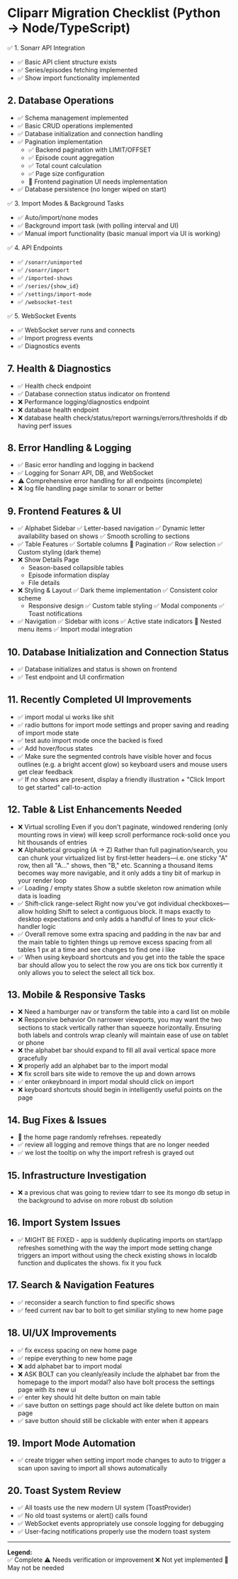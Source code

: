 # Cliparr Migration Checklist (Python → Node/TypeScript)

✅ 1. Sonarr API Integration
- ✅ Basic API client structure exists
- ✅ Series/episodes fetching implemented
- ✅ Show import functionality implemented

## 2. Database Operations
- ✅ Schema management implemented
- ✅ Basic CRUD operations implemented
- ✅ Database initialization and connection handling
- ✅ Pagination implementation
  - ✅ Backend pagination with LIMIT/OFFSET
  - ✅ Episode count aggregation
  - ✅ Total count calculation
  - ✅ Page size configuration
  - 💭 Frontend pagination UI needs implementation
- ✅ Database persistence (no longer wiped on start)

✅ 3. Import Modes & Background Tasks
- ✅ Auto/import/none modes
- ✅ Background import task (with polling interval and UI)
- ✅ Manual import functionality (basic manual import via UI is working)

✅ 4. API Endpoints
- ✅ `/sonarr/unimported`
- ✅ `/sonarr/import`
- ✅ `/imported-shows`
- ✅ `/series/{show_id}`
- ✅ `/settings/import-mode`
- ✅ `/websocket-test`

✅ 5. WebSocket Events
- ✅ WebSocket server runs and connects
- ✅ Import progress events
- ✅ Diagnostics events


## 7. Health & Diagnostics
- ✅ Health check endpoint
- ✅ Database connection status indicator on frontend
- ❌ Performance logging/diagnostics endpoint
- ❌ database health endpoint
- ❌ database health check/status/report warnings/errors/thresholds if db having perf issues

## 8. Error Handling & Logging
- ✅ Basic error handling and logging in backend
- ✅ Logging for Sonarr API, DB, and WebSocket
- ⚠️ Comprehensive error handling for all endpoints (incomplete)
- ❌ log file handling page similar to sonarr or better

## 9. Frontend Features & UI
- ✅ Alphabet Sidebar
  ✅ Letter-based navigation
  ✅ Dynamic letter availability based on shows
  ✅ Smooth scrolling to sections
- ✅ Table Features
  ✅ Sortable columns
  💭 Pagination
  ✅ Row selection
  ✅ Custom styling (dark theme)
- ❌ Show Details Page
  - Season-based collapsible tables
  - Episode information display
  - File details
- ❌ Styling & Layout
  ✅ Dark theme implementation
  ✅ Consistent color scheme
  - Responsive design
  ✅ Custom table styling
  ✅ Modal components
  ✅ Toast notifications
- ✅ Navigation
  ✅ Sidebar with icons
  ✅ Active state indicators
  💭 Nested menu items
  ✅ Import modal integration

## 10. Database Initialization and Connection Status
- ✅ Database initializes and status is shown on frontend
- ✅ Test endpoint and UI confirmation

## 11. Recently Completed UI Improvements
- ✅ import modal ui works like shit 
- ✅ radio buttons for import mode settings and proper saving and reading of import mode state
- ✅ test auto import mode once the backed is fixed
- ✅ Add hover/focus states
- ✅ Make sure the segmented controls have visible hover and focus outlines (e.g. a bright accent glow) so keyboard users and mouse users get clear feedback
- ✅ If no shows are present, display a friendly illustration + "Click Import to get started" call-to-action

## 12. Table & List Enhancements Needed
- ❌ Virtual scrolling
      Even if you don't paginate, windowed rendering (only mounting rows in view) will keep scroll performance rock-solid once you hit thousands of entries
- ❌ Alphabetical grouping (A → Z)
      Rather than full pagination/search, you can chunk your virtualized list by first‐letter headers—i.e. one sticky "A" row, then all "A…" shows, then "B," etc. Scanning a thousand items becomes way more navigable, and it only adds a tiny bit of markup in your render loop
- ✅ Loading / empty states
      Show a subtle skeleton row animation while data is loading
- ✅ Shift‐click range-select
      Right now you've got individual checkboxes—allow holding Shift to select a contiguous block. It maps exactly to desktop expectations and only adds a handful of lines to your click-handler logic
- ✅ Overall remove some extra spacing and padding in the nav bar and the main table to tighten things up
      remove excess spacing from all tables 1 px at a time and see changes to find one i like
- ✅ When using keyboard shortcuts and you get into the table the space bar should allow you to select the row you are ons tick box currently it only allows you to select the select all tick box.
## 13. Mobile & Responsive Tasks
- ❌ Need a hamburger nav or transform the table into a card list on mobile
- ❌ Responsive behavior
      On narrower viewports, you may want the two sections to stack vertically rather than squeeze horizontally. Ensuring both labels and controls wrap cleanly will maintain ease of use on tablet or phone
- ❌ the alphabet bar should expand to fill all avail vertical space more gracefully
- ❌ properly add an alphabet bar to the import modal 
- ❌ fix scroll bars site wide to remove the up and down arrows
- ✅ enter onkeybnoard in import modal should click on import
- ❌ keyboard shortcuts should begin in intelligently useful points on the page
## 14. Bug Fixes & Issues
- 💭 the home page randomly refrehses. repeatedly
- ✅ review all logging and remove things that are no longer needed
- ✅ we lost the tooltip on why the import refresh is grayed out

## 15. Infrastructure Investigation
- ❌ a previous chat was going to review tdarr to see its mongo db setup in the background to advise on more robust db solution

## 16. Import System Issues
- ✅ MIGHT BE FIXED - app is suddenly duplicating imports on start/app refreshes
  something with the way the import mode setting change triggers an import without using the check existing shows in localdb function and duplicates the shows. fix it you fuck

## 17. Search & Navigation Features
- ✅ reconsider a search function to find specific shows
- ✅ feed current nav bar to bolt to get similiar styling to new home page

## 18. UI/UX Improvements
- ✅ fix excess spacing on new home page
- ✅ repipe everything to new home page
- ❌ add alphabet bar to import modal
- ❌ ASK BOLT can you cleanly/easily include the alphabet bar from the homepage to the import modal?
      also have bolt process the settings page with its new ui
- ✅  enter key should hit delte button on main table
- ✅  save button on settings page should act like delete button on main page
- ✅  save button should still be clickable with enter when it appears

## 19. Import Mode Automation
- ✅ create trigger when setting import mode changes to auto to trigger a scan upon saving to import all shows automatically

## 20. Toast System Review
- ✅ All toasts use the new modern UI system (ToastProvider)
- ✅ No old toast systems or alert() calls found
- ✅ WebSocket events appropriately use console logging for debugging
- ✅ User-facing notifications properly use the modern toast system

---

**Legend:**  
✅ Complete  ⚠️ Needs verification or improvement  ❌ Not yet implemented  💭 May not be needed
